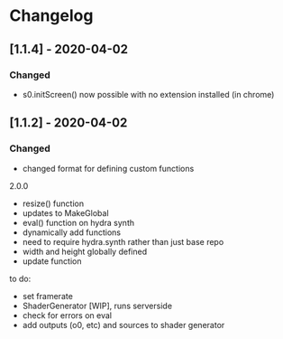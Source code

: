 # Changelog
## [1.1.4] - 2020-04-02
### Changed
 - s0.initScreen() now possible with no extension installed (in chrome)

## [1.1.2] - 2020-04-02
### Changed
 - changed format for defining custom functions

2.0.0

- resize() function
- updates to MakeGlobal
- eval() function on hydra synth
- dynamically add functions
- need to require hydra.synth rather than just base repo
- width and height globally defined
- update function


to do:
- set framerate
- ShaderGenerator [WIP], runs serverside
- check for errors on eval
- add outputs (o0, etc) and sources to shader generator

